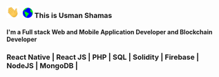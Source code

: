 ### <img src="https://github.com/ahmadhassan7/ahmadhassan7/blob/master/assets/Hi.gif" width="29px">&nbsp;&nbsp;<img src="https://github.com/ahmadhassan7/ahmadhassan7/blob/master/assets/Earth.gif" width="24px"> This is Usman Shamas
#### I'm a Full stack Web and Mobile Application Developer and Blockchain Developer
### React Native | React JS | PHP | SQL | Solidity | Firebase | NodeJS | MongoDB | 

